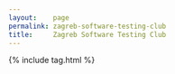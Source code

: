```yaml
---
layout:    page
permalink: zagreb-software-testing-club
title:     Zagreb Software Testing Club
---
```

{% include tag.html %}
